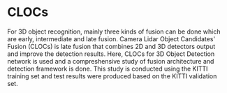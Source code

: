 # CLOCs
For 3D object recognition, mainly three kinds of fusion can be done which are early, intermediate and late fusion.  Camera Lidar Object Candidates' Fusion (CLOCs) is late fusion that combines 2D and 3D detectors output and improve the detection results. 
Here, CLOCs for 3D Object Detection network is used and a compreshensive study of fusion architecture and detection framework is done. This study is conducted using the KITTI  training set and test results were produced based on the KITTI validation set.
